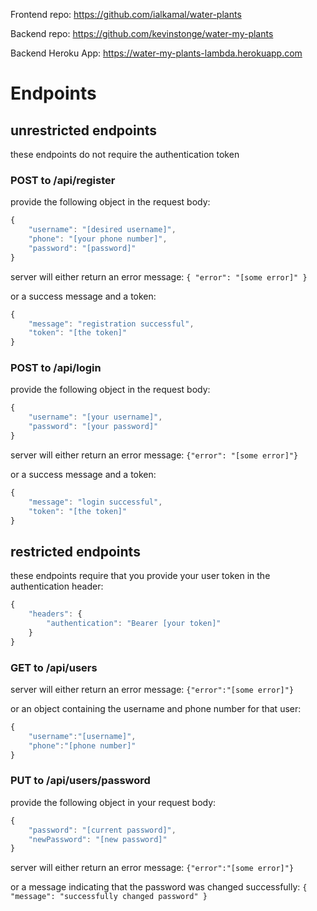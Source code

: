 Frontend repo: https://github.com/ialkamal/water-plants

Backend repo: https://github.com/kevinstonge/water-my-plants

Backend Heroku App: https://water-my-plants-lambda.herokuapp.com

# Endpoints #

## unrestricted endpoints ## 

these endpoints do not require the authentication token

### POST to /api/register ###

provide the following object in the request body:

```javascript
{
    "username": "[desired username]",
    "phone": "[your phone number]",
    "password": "[password]"
}
```

server will either return an error message:
`{ "error": "[some error]" }`

or a success message and a token:

```javascript
{
    "message": "registration successful",
    "token": "[the token]"
}
```

### POST to /api/login ###

provide the following object in the request body:

```javascript
{
    "username": "[your username]",
    "password": "[your password]"
}
```

server will either return an error message:
`{"error": "[some error]"}`

or a success message and a token:

```javascript
{
    "message": "login successful",
    "token": "[the token]"
}
```
## restricted endpoints ##

these endpoints require that you provide your user token in the authentication header:

```javascript
{ 
    "headers": { 
        "authentication": "Bearer [your token]"
    }
}
```

### GET to /api/users ###

server will either return an error message:
`{"error":"[some error]"}`

or an object containing the username and phone number for that user:

```javascript
{
    "username":"[username]",
    "phone":"[phone number]"
}
```

### PUT to /api/users/password ###

provide the following object in your request body:

```javascript
{
    "password": "[current password]",
    "newPassword": "[new password]"
}
```

server will either return an error message:
`{"error":"[some error]"}`

or a message indicating that the password was changed successfully:
`{ "message": "successfully changed password" }`
